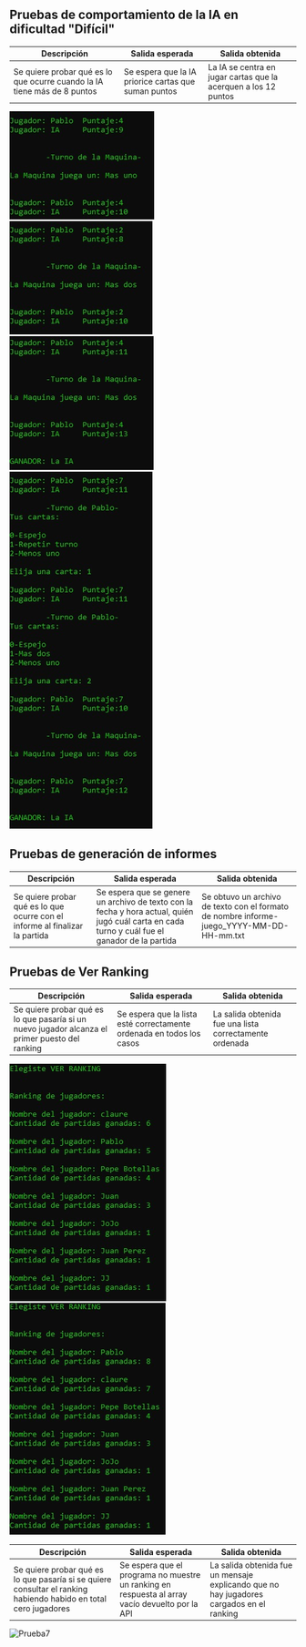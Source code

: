 ## Pruebas de comportamiento de la IA en dificultad "Difícil"

| Descripción | Salida esperada | Salida obtenida
| --- | --- | --- |
| Se quiere probar qué es lo que ocurre cuando la IA tiene más de 8 puntos| Se espera que la IA priorice cartas que suman puntos | La IA se centra en jugar cartas que la acerquen a los 12 puntos | 

![Prueba1](/imgs/ejiaporganar1.jpg)
![Prueba2](/imgs/ejiaporganar2.jpg)
![Prueba3](/imgs/ejiaporganar3.jpg)
![Prueba4](/imgs/ejiaporganar4.jpg)

## Pruebas de generación de informes

| Descripción | Salida esperada | Salida obtenida
| --- | --- | --- |
| Se quiere probar qué es lo que ocurre con el informe al finalizar la partida | Se espera que se genere un archivo de texto con la fecha y hora actual, quién jugó cuál carta en cada turno y cuál fue el ganador de la partida | Se obtuvo un archivo de texto con el formato de nombre informe-juego_YYYY-MM-DD-HH-mm.txt |


## Pruebas de Ver Ranking 

| Descripción | Salida esperada | Salida obtenida
| --- | --- | --- |
| Se quiere probar qué es lo que pasaría si un nuevo jugador alcanza el primer puesto del ranking | Se espera que la lista esté correctamente ordenada en todos los casos | La salida obtenida fue una lista correctamente ordenada |

![Prueba5](/imgs/ejverrankingantes.jpg)
![Prueba6](/imgs/ejverrankingdespues.jpg)

| Descripción | Salida esperada | Salida obtenida
| --- | --- | --- |
| Se quiere probar qué es lo que pasaría si se quiere consultar el ranking habiendo habido en total cero jugadores | Se espera que el programa no muestre un ranking en respuesta al array vacío devuelto por la API | La salida obtenida fue un mensaje explicando que no hay jugadores cargados en el ranking |

![Prueba7](/imgs/ejverrankingvacio.jpg)
